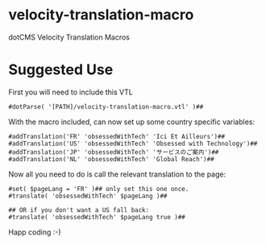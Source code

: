 velocity-translation-macro
==========================

dotCMS Velocity Translation Macros

Suggested Use
==
First you will need to include this VTL

    #dotParse( '[PATH]/velocity-translation-macro.vtl' )##
  
With the macro included, can now set up some country specific variables:
  
    #addTranslation('FR' 'obsessedWithTech' 'Ici Et Ailleurs')##
    #addTranslation('US' 'obsessedWithTech' 'Obsessed with Technology')##
    #addTranslation('JP' 'obsessedWithTech' 'サービスのご案内')##
    #addTranslation('NL' 'obsessedWithTech' 'Global Reach')##
  
Now all you need to do is call the relevant translation to the page:

    #set( $pageLang = 'FR' )## only set this one once. 
    #translate( 'obsessedWithTech' $pageLang )##
  
    ## OR if you don't want a US fall back:
    #translate( 'obsessedWithTech' $pageLang true )##
  
Happ coding :-)
